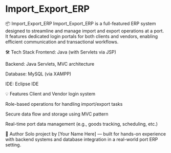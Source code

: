# Import_Export_ERP
📦 Import_Export_ERP
Import_Export_ERP is a full-featured ERP system designed to streamline and manage import and export operations at a port. It features dedicated login portals for both clients and vendors, enabling efficient communication and transactional workflows.

🛠 Tech Stack
Frontend: Java (with Servlets via JSP)

Backend: Java Servlets, MVC architecture

Database: MySQL (via XAMPP)

IDE: Eclipse IDE

💡 Features
Client and Vendor login system

Role-based operations for handling import/export tasks

Secure data flow and storage using MVC pattern

Real-time port data management (e.g., goods tracking, scheduling, etc.)

👤 Author
Solo project by [Your Name Here] — built for hands-on experience with backend systems and database integration in a real-world port ERP setting.
